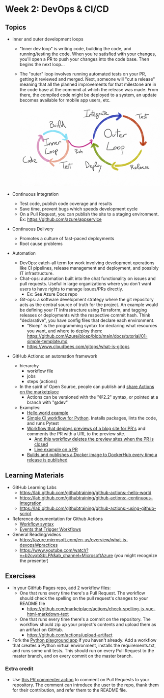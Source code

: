 # Week 2: DevOps & CI/CD

## Topics

- Inner and outer development loops
  - "Inner dev loop" is writing code, building the code, and running/testing the code. When you're satisfied with your changes, you'll open a PR to push your changes into the code base. Then begins the next loop...
  - The "outer" loop involves running automated tests on your PR, getting it reviewed and merged. Next, someone will "cut a release" meaning that all the planned improvements for that milestone are in the code base at the commmit at which the release was made. From there, the compiled code might be deployed to a system, an update becomes available for mobile app users, etc. 

    ![Visual diagram of inner and outer development loops](inner-outer-dev-loops.png)
    
- Continuous Integration
  - Test code, publish code coverage and results
  - Save time, prevent bugs which speeds development cycle
  - On a Pull Request, you can publish the site to a staging environment. Ex: https://github.com/azure/appservice
- Continuous Delivery
  - Promotes a culture of fast-paced deployments
  - Root cause problems
- Automation
  - DevOps: catch-all term for work involving development operations like CI pipelines, release management and deployment, and possibly IT infrastructure.
  - Chat-ops: automation built into the chat functionality on issues and pull requests. Useful in large organizations where you don't want users to have rights to manage issues/PRs directly. 
    - Ex: See Azure Docs repo
  - Git-ops: a software development strategy where the git repository acts as the central source of truth for the project. An example would be defining your IT infrastructure using Terraform, and tagging releases or deployments with the respective commit hash. Think "declarative", you have config files that declare each environment.
    - "Bicep" is the programming syntax for declaring what resources you want, and where to deploy them: https://github.com/Azure/bicep/blob/main/docs/tutorial/01-simple-template.md
    - https://www.cloudbees.com/gitops/what-is-gitops
- GitHub Actions: an automation framework
  - hierarchy
    - workflow file
    - jobs
    - steps (actions)
  - In the spirit of Open Source, people can publish and [share Actions on the marketplace](https://github.com/marketplace?category=&query=&type=actions&verification=)
    - Actions can be versioned with the "@2.2" syntax, or pointed at a branch with "@dev" 
  - Examples:
    - [Hello world example](https://github.com/JasonFreeberg/python-playground/blob/main/.github/workflows/hello-world.yml)
    - [Simple CI workflow for Python](https://github.com/JasonFreeberg/python-playground/blob/main/.github/workflows/python-app.yml). Installs packages, lints the code, and runs Pytest
    - [Workflow that deploys previews of a blog site for PR's](https://github.com/Azure/AppService/blob/master/.github/workflows/deploy-to-staging-site.yml) and comments the PR with a URL to the preview site.
      - [And this workflow deletes the preview sites when the PR is closed](https://github.com/Azure/AppService/blob/master/.github/workflows/delete-slot.yml)
      - [Live example on a PR](https://github.com/Azure/AppService/pull/230)
    - [Builds and publishes a Docker image to DockerHub every time a release is published](https://github.com/crunch-time/crunchtime/blob/main/.github/workflows/publish-image.yml)

## Learning Materials
  
- GitHub Learning Labs
  - https://lab.github.com/githubtraining/github-actions:-hello-world
  - https://lab.github.com/githubtraining/github-actions:-continuous-integration
  - https://lab.github.com/githubtraining/github-actions:-using-github-script
- Reference documentation for Github Actions
  - [Workflow syntax](https://docs.github.com/en/actions/reference/workflow-syntax-for-github-actions)
  - [Events that Trigger Workflows](https://docs.github.com/en/actions/reference/events-that-trigger-workflows)
- General Reading/videos
  - https://azure.microsoft.com/en-us/overview/what-is-devops/#practices
  - https://www.youtube.com/watch?v=b2oyxbSbLPA&ab_channel=MicrosoftAzure (you might recognize the presenter)

## Exercises

- In your GitHub Pages repo, add 2 workflow files:
  - One that runs every time there's a Pull Request. The workflow should check the spelling on the pull request's changes to your README file
    - https://github.com/marketplace/actions/check-spelling-js-vue-html-markdown-text
  - One that runs every time there's a commit on the repository. The workflow should zip up your project's contents and upload them as an artifact on GitHub.
    - https://github.com/actions/upload-artifact
- Fork the [Python playground app](https://github.com/JasonFreeberg/python-playground) if you haven't already. Add a workflow that creates a Python virtual environment, installs the requirements.txt, and runs some unit tests. This should run on every Pull Request to the master branch, and on every commit on the master branch.

### Extra credit
- Use [this PR commenter action](https://github.com/mshick/add-pr-comment) to comment on Pull Requests to your repository. The comment can introduce the user to the repo, thank them for their contribution, and refer them to the README file.
